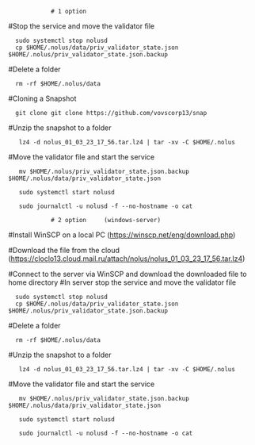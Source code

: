                 # 1 option
#Stop the service and move the validator file

      sudo systemctl stop nolusd
      cp $HOME/.nolus/data/priv_validator_state.json $HOME/.nolus/priv_validator_state.json.backup
  
#Delete a folder

      rm -rf $HOME/.nolus/data
     
#Cloning a Snapshot

      git clone git clone https://github.com/vovscorp13/snap
  
  
#Unzip the snapshot to a folder

       lz4 -d nolus_01_03_23_17_56.tar.lz4 | tar -xv -C $HOME/.nolus
  
#Move the validator file and start the service

       mv $HOME/.nolus/priv_validator_state.json.backup $HOME/.nolus/data/priv_validator_state.json
  
       sudo systemctl start nolusd
  
       sudo journalctl -u nolusd -f --no-hostname -o cat
     
                # 2 option     (windows-server)
 #Install WinSCP on a local PC (https://winscp.net/eng/download.php) 
 
 #Download the file from the cloud (https://cloclo13.cloud.mail.ru/attach/nolus/nolus_01_03_23_17_56.tar.lz4)
 
 #Connect to the server via WinSCP and download the downloaded file to home directory
 #In server stop the service and move the validator file

      sudo systemctl stop nolusd
      cp $HOME/.nolus/data/priv_validator_state.json $HOME/.nolus/priv_validator_state.json.backup
  
#Delete a folder

      rm -rf $HOME/.nolus/data
      
#Unzip the snapshot to a folder

       lz4 -d nolus_01_03_23_17_56.tar.lz4 | tar -xv -C $HOME/.nolus
  
#Move the validator file and start the service

       mv $HOME/.nolus/priv_validator_state.json.backup $HOME/.nolus/data/priv_validator_state.json
  
       sudo systemctl start nolusd
  
       sudo journalctl -u nolusd -f --no-hostname -o cat
 
     
     
